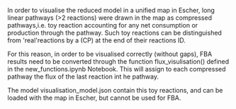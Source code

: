 In order to visualise the reduced model in a unified map in Escher, long linear pathways (>2 reactions) were drawn in the map as compressed pathways,i.e. toy reaction accounting for any net consumption or production through the pathway. Such toy reactions can be distinguished from 'real'reactions by a (CP) at the end of their reactions ID.

For this reason, in order to be visualised correctly (without gaps), FBA results need to be converted through the function flux_visulisation() defined in the new_functions.ipynb Notebook. This will assign to each compressed pathway the flux of the last reaction int he pathway. 

The model visualisation_model.json contain this toy reactions, and can be loaded with the map in Escher, but cannot be used for FBA.